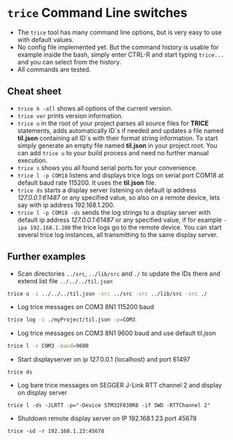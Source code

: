 
# `trice` Command Line switches

- The `trice` tool has many command line options, but is very easy to use with default values.
- No config file implemented yet. But the command history is usable for example inside the bash, simply enter CTRL-R and start typing `trice...` and you can select from the history.
- All commands are tested.

## Cheat sheet

- `trice h -all` shows all options of the current version.
- `trice ver` prints version information.
- `trice u` in the root of your project parses all source files for **TRICE** statements, adds automatically ID´s if needed and updates a file named **til.json** containing all ID´s with their format string information. To start simply generate an empty file named **til.json** in your project root. You can add `trice u` to your build process and need no further manual execution.
- `trice s` shows you all found serial ports for your convenience.
- `trice l -p COM18` listens and displays trice logs on serial port COM18 at default baud rate 115200. It uses the **til.json** file. 
- `trice ds` starts a display server listening on default ip address *127.0.0.1:61487* or any specified value, so also on a remote device, lets say with ip address 192.168.1.200.
- `trice l -p COM18 -ds` sends the log strings to a display server with default ip address *127.0.0.1:61487* or any specified value, if for example `-ipa 192.168.1.200` the trice logs go to the remote device. You can start several trice log instances, all transmitting to the same display server.

## Further examples

- Scan directories `../src`, `../lib/src` and `./` to update the IDs there and extend list file `../../../til.json`

```bash
trice u -i ../../../til.json -src ../src -src ../lib/src -src ./
```

- Log trice messages on COM3 8N1 115200 baud

```bash
trice log -i ./myProject/til.json -p=COM3
```

- Log trice messages on COM3 8N1 9600 baud and use default til.json

```bash
trice l -s COM3 -baud=9600
```

- Start displayserver on ip 127.0.0.1 (localhost) and port 61497

```b
trice ds
```

- Log bare trice messages on SEGGER J-Link RTT channel 2 and display on display server

```b
trice l -ds -JLRTT -p="-Device STM32F030R8 -if SWD -RTTChannel 2"
```

- Shutdown remote display server on IP 192.168.1.23 port 45678

```b
trice -sd -r 192.168.1.23:45678
```
